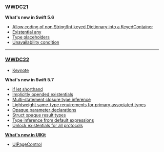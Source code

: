 ### [**WWDC21**](./WWDC21/)

**What's new in Swift 5.6**
- [Allow coding of non String/Int keyed Dictionary into a KeyedContainer](./WWDC21/codingkeyrepresentable.md)
- [Existential any](./WWDC21/existential-any.md)
- [Type placeholders](./WWDC21/type-placeholders.md)
- [Unavailability condition](./WWDC21/unavailability-condition.md)
---
### [**WWDC22**](./WWDC22/)

- [Keynote](./WWDC22/keynote-ios.md)

**What's new in Swift 5.7**
- [if let shorthand](./WWDC22/if-let-shorthand.md)
- [Implicitly opended existentials](./WWDC22/implicitly-opened-existentials.md)
- [Multi-statement closure type inference](./WWDC22/multi-statement-closure-type-inference.md)
- [Lightweight same-type requirements for primary associated types](./WWDC22/lightweight-same-type-requirements-for-primary-associated-types.md)
- [Opaque parameter declarations](./WWDC22/opaque-parameter-declarations.md)
- [Struct opaque result types](./WWDC22/struct-opaque-result-types.md)
- [Type inference from default expressions](./WWDC22/type-inference-from-default-expressions.md)
- [Unlock existentials for all protocols](./WWDC22/unlock-existentials-for-all-protocols.md)

[**What's new in UIKit**](https://developer.apple.com/videos/play/wwdc2022/10068/)
- [UIPageControl](./WWDC22/uipagecontrol.md)